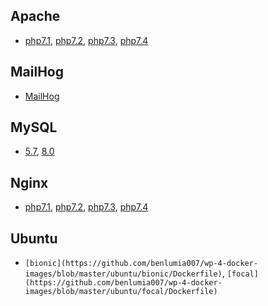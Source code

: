 ## Apache
* [php7.1](https://github.com/benlumia007/wp-4-docker-images/blob/master/apache2/7.1/Dockerfile), [php7.2](https://github.com/benlumia007/wp-4-docker-images/blob/master/apache2/7.2/Dockerfile), [php7.3](https://github.com/benlumia007/wp-4-docker-images/blob/master/apache2/7.3/Dockerfile), [php7.4](https://github.com/benlumia007/wp-4-docker-images/blob/master/apache2/7.1/Dockerfile)

## MailHog
* [MailHog](https://github.com/benlumia007/wp-4-docker-images/blob/master/mailhog/Dockerfile)

## MySQL
* [5.7](https://github.com/benlumia007/wp-4-docker-images/blob/master/mysql/5.7/Dockerfile), [8.0](https://github.com/benlumia007/wp-4-docker-images/blob/master/mysql/8.0/Dockerfile)

## Nginx
* [php7.1](https://github.com/benlumia007/wp-4-docker-images/blob/master/nginx/7.1/Dockerfile), [php7.2](https://github.com/benlumia007/wp-4-docker-images/blob/master/nginx/7.2/Dockerfile), [php7.3](https://github.com/benlumia007/wp-4-docker-images/blob/master/nginx/7.3/Dockerfile), [php7.4](https://github.com/benlumia007/wp-4-docker-images/blob/master/nginx/7.4/Dockerfile)

## Ubuntu
* `[bionic](https://github.com/benlumia007/wp-4-docker-images/blob/master/ubuntu/bionic/Dockerfile)`, `[focal](https://github.com/benlumia007/wp-4-docker-images/blob/master/ubuntu/focal/Dockerfile)`
